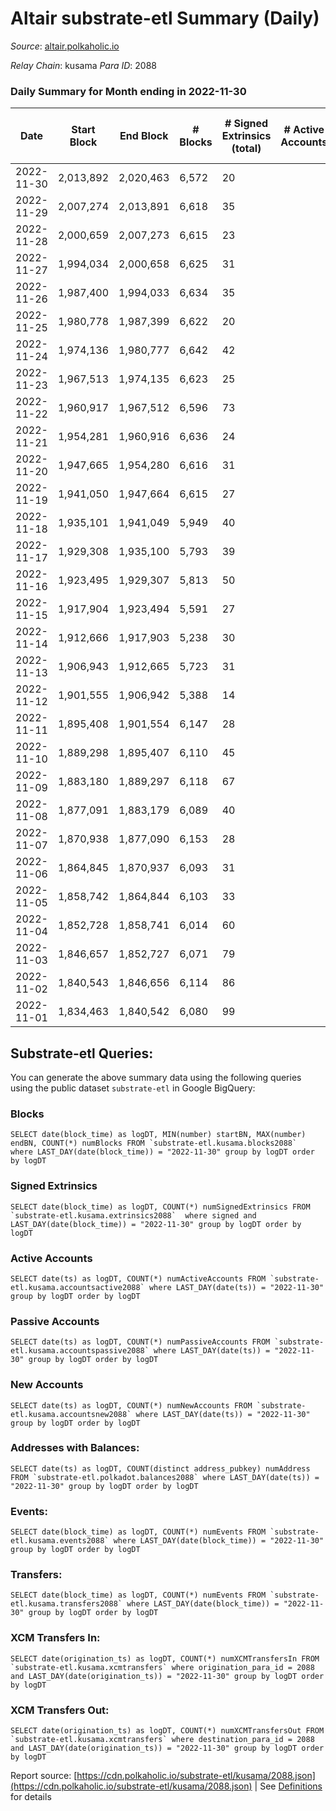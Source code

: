 # Altair substrate-etl Summary (Daily)

_Source_: [altair.polkaholic.io](https://altair.polkaholic.io)

*Relay Chain*: kusama
*Para ID*: 2088



### Daily Summary for Month ending in 2022-11-30


| Date | Start Block | End Block | # Blocks | # Signed Extrinsics (total) | # Active Accounts | # Passive | # New | # Addresses with Balances | # Events | # Transfers | # XCM Transfers In | # XCM Transfers Out | Issues | 
| ---- | ----------- | --------- | -------- | --------------------------- | ----------------- | --------- | ----- | ------------------------- | -------- | ----------- | ------------------ | ------------------- | ------ |
| 2022-11-30 | 2,013,892 | 2,020,463 | 6,572 | 20 |  |  |  | 29,264 | 13,300 | 10 ($331.98) |   | 3 ($180.24) |  |
| 2022-11-29 | 2,007,274 | 2,013,891 | 6,618 | 35 |  |  |  | 29,264 | 13,504 | 17 ($3,970.23) |   |   |  |
| 2022-11-28 | 2,000,659 | 2,007,273 | 6,615 | 23 |  |  |  | 29,261 | 13,399 | 10 ($1,749.99) |   |   |  |
| 2022-11-27 | 1,994,034 | 2,000,658 | 6,625 | 31 |  |  |  | 29,262 | 13,485 | 8 ($337.50) |   |   |  |
| 2022-11-26 | 1,987,400 | 1,994,033 | 6,634 | 35 |  |  |  |  | 13,530 | 14 ($698.59) | 1 ($69.41) | 1 ($2.10) |  |
| 2022-11-25 | 1,980,778 | 1,987,399 | 6,622 | 20 |  |  |  | 29,261 | 13,396 | 9 ($78.24) |   |   |  |
| 2022-11-24 | 1,974,136 | 1,980,777 | 6,642 | 42 |  |  |  | 29,260 | 13,609 | 18 ($162.71) | 2 ($436.09) | 1 ($12.28) |  |
| 2022-11-23 | 1,967,513 | 1,974,135 | 6,623 | 25 |  |  |  | 29,257 | 13,437 | 9 ($84.03) | 1 ($0.50) | 2 ($60.07) |  |
| 2022-11-22 | 1,960,917 | 1,967,512 | 6,596 | 73 |  |  |  | 29,256 | 13,719 | 19 ($880.01) | 3 ($193.51) | 2 ($59.04) |  |
| 2022-11-21 | 1,954,281 | 1,960,916 | 6,636 | 24 |  |  |  | 29,255 | 13,449 | 11 ($1,411.89) |   | 1 ($6.88) |  |
| 2022-11-20 | 1,947,665 | 1,954,280 | 6,616 | 31 |  |  |  |  | 13,463 | 16 ($1,112.81) |   | 2 ($0.47) |  |
| 2022-11-19 | 1,941,050 | 1,947,664 | 6,615 | 27 |  |  |  |  | 13,429 | 12 ($1,012.00) |   | 1 ($0.02) |  |
| 2022-11-18 | 1,935,101 | 1,941,049 | 5,949 | 40 |  |  |  | 29,254 | 12,207 | 20 ($4,926.85) |   | 1 ($198.99) |  |
| 2022-11-17 | 1,929,308 | 1,935,100 | 5,793 | 39 |  |  |  |  | 11,877 | 18 ($4,466.43) | 1 ($100.70) | 1 ($0.74) |  |
| 2022-11-16 | 1,923,495 | 1,929,307 | 5,813 | 50 |  |  |  |  | 12,024 | 33 ($8,484.83) | 6 ($503.59) | 4 ($197.57) |  |
| 2022-11-15 | 1,917,904 | 1,923,494 | 5,591 | 27 |  |  |  | 29,250 | 11,383 | 14 ($2,736.93) |   | 1 ($0.10) |  |
| 2022-11-14 | 1,912,666 | 1,917,903 | 5,238 | 30 |  |  |  |  | 10,714 | 21 ($3,281.12) | 2 ($224.32) | 1 ($139.85) |  |
| 2022-11-13 | 1,906,943 | 1,912,665 | 5,723 | 31 |  |  |  | 29,247 | 11,694 | 18 ($3,179.31) | 1 ($3.79) | 3 ($237.71) |  |
| 2022-11-12 | 1,901,555 | 1,906,942 | 5,388 | 14 |  |  |  |  | 10,878 | 7 ($13,754.81) |   |   |  |
| 2022-11-11 | 1,895,408 | 1,901,554 | 6,147 | 28 |  |  |  |  | 12,514 | 16 ($1,102.08) | 1 ($104.52) | 1 ($14.18) |  |
| 2022-11-10 | 1,889,298 | 1,895,407 | 6,110 | 45 |  |  |  |  | 12,556 | 21 ($1,468.40) |   |   |  |
| 2022-11-09 | 1,883,180 | 1,889,297 | 6,118 | 67 |  |  |  |  | 12,725 | 14 ($1,212.20) | 3 ($71.98) | 1 ($24.76) |  |
| 2022-11-08 | 1,877,091 | 1,883,179 | 6,089 | 40 |  |  |  |  | 12,486 | 16 ($168.02) | 2 ($0.23) |   |  |
| 2022-11-07 | 1,870,938 | 1,877,090 | 6,153 | 28 |  |  |  |  | 12,523 | 14 ($3,679.22) |   |   |  |
| 2022-11-06 | 1,864,845 | 1,870,937 | 6,093 | 31 |  |  |  |  | 12,427 | 15 ($736.37) |   | 1 ($19.92) |  |
| 2022-11-05 | 1,858,742 | 1,864,844 | 6,103 | 33 |  |  |  | 29,231 | 12,460 | 14 ($1,796.52) | 1 ($15.98) | 1 ($0.03) |  |
| 2022-11-04 | 1,852,728 | 1,858,741 | 6,014 | 60 |  |  |  | 29,229 | 12,491 | 41 ($12,052.76) | 2 ($281.19) | 3 ($24.02) |  |
| 2022-11-03 | 1,846,657 | 1,852,727 | 6,071 | 79 |  |  |  | 29,223 | 12,727 | 61 ($11,268.55) |   | 2 ($15.67) |  |
| 2022-11-02 | 1,840,543 | 1,846,656 | 6,114 | 86 |  |  |  | 29,220 | 12,827 | 26 ($5,394.48) | 2 ($711.01) | 4 ($643.21) |  |
| 2022-11-01 | 1,834,463 | 1,840,542 | 6,080 | 99 |  |  |  | 29,217 | 12,876 | 40 ($1,596.83) | 1 ($26.78) | 6 ($98.06) |  |

## Substrate-etl Queries:
You can generate the above summary data using the following queries using the public dataset `substrate-etl` in Google BigQuery:


### Blocks
```
SELECT date(block_time) as logDT, MIN(number) startBN, MAX(number) endBN, COUNT(*) numBlocks FROM `substrate-etl.kusama.blocks2088`  where LAST_DAY(date(block_time)) = "2022-11-30" group by logDT order by logDT
```


### Signed Extrinsics
```
SELECT date(block_time) as logDT, COUNT(*) numSignedExtrinsics FROM `substrate-etl.kusama.extrinsics2088`  where signed and LAST_DAY(date(block_time)) = "2022-11-30" group by logDT order by logDT
```


### Active Accounts
```
SELECT date(ts) as logDT, COUNT(*) numActiveAccounts FROM `substrate-etl.kusama.accountsactive2088` where LAST_DAY(date(ts)) = "2022-11-30" group by logDT order by logDT
```


### Passive Accounts
```
SELECT date(ts) as logDT, COUNT(*) numPassiveAccounts FROM `substrate-etl.kusama.accountspassive2088` where LAST_DAY(date(ts)) = "2022-11-30" group by logDT order by logDT
```


### New Accounts
```
SELECT date(ts) as logDT, COUNT(*) numNewAccounts FROM `substrate-etl.kusama.accountsnew2088` where LAST_DAY(date(ts)) = "2022-11-30" group by logDT order by logDT
```


### Addresses with Balances:
```
SELECT date(ts) as logDT, COUNT(distinct address_pubkey) numAddress FROM `substrate-etl.polkadot.balances2088` where LAST_DAY(date(ts)) = "2022-11-30" group by logDT order by logDT
```


### Events:
```
SELECT date(block_time) as logDT, COUNT(*) numEvents FROM `substrate-etl.kusama.events2088` where LAST_DAY(date(block_time)) = "2022-11-30" group by logDT order by logDT
```


### Transfers:
```
SELECT date(block_time) as logDT, COUNT(*) numEvents FROM `substrate-etl.kusama.transfers2088` where LAST_DAY(date(block_time)) = "2022-11-30" group by logDT order by logDT
```


### XCM Transfers In:
```
SELECT date(origination_ts) as logDT, COUNT(*) numXCMTransfersIn FROM `substrate-etl.kusama.xcmtransfers` where origination_para_id = 2088 and LAST_DAY(date(origination_ts)) = "2022-11-30" group by logDT order by logDT
```


### XCM Transfers Out:
```
SELECT date(origination_ts) as logDT, COUNT(*) numXCMTransfersOut FROM `substrate-etl.kusama.xcmtransfers` where destination_para_id = 2088 and LAST_DAY(date(origination_ts)) = "2022-11-30" group by logDT order by logDT
```



Report source: [https://cdn.polkaholic.io/substrate-etl/kusama/2088.json](https://cdn.polkaholic.io/substrate-etl/kusama/2088.json) | See [Definitions](/DEFINITIONS.md) for details
